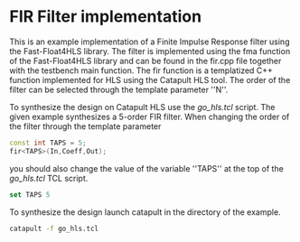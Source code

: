 # FIR Filter implementation

This is an example implementation of a Finite Impulse Response filter using the Fast-Float4HLS library. The filter is implemented using the fma function of the Fast-Float4HLS library and can be found in the fir.cpp file together with the testbench main function. The fir function is a templatized C++ function implemented for HLS using the Catapult HLS tool. The order of the filter can be selected through the template parameter ''N''. 

To synthesize the design on Catapult HLS use the *go_hls.tcl* script. The given example synthesizes a 5-order FIR filter. When changing the order of the filter through the template parameter 

```c++
const int TAPS = 5;
fir<TAPS>(In,Coeff,Out);
```

you should also change the value of the variable ''TAPS'' at the top of the *go_hls.tcl* TCL script.

```tcl
set TAPS 5
```

To synthesize the design launch catapult in the directory of the example.

```bash
catapult -f go_hls.tcl
```

